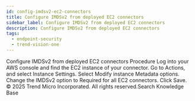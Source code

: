 ```yaml
---
id: config-imdsv2-ec2-connectors
title: Configure IMDSv2 from deployed EC2 connectors
sidebar_label: Configure IMDSv2 from deployed EC2 connectors
description: Configure IMDSv2 from deployed EC2 connectors
tags:
  - endpoint-security
  - trend-vision-one
---
```


 Configure IMDSv2 from deployed EC2 connectors Procedure Log into your AWS console and find the EC2 instance of your connector. Go to Actions, and select Instance Settings. Select Modify instance Metadata options. Change the IMDSv2 option to Required for all EC2 connectors. Click Save. © 2025 Trend Micro Incorporated. All rights reserved.Search Knowledge Base
